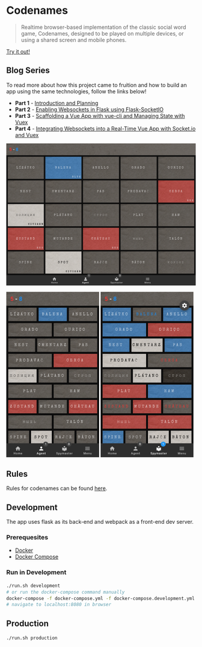 # Codenames

> Realtime browser-based implementation of the classic social word game, Codenames, designed to be played on multiple devices, or using a shared screen and mobile phones.

[Try it out!](https://codenames.tv)

## Blog Series

To read more about how this project came to fruition and how to build an app using the same technologies, follow the links below!

* __Part 1__ - [Introduction and Planning](https://medium.com/hackervalleystudio/weekend-project-part-1-creating-a-real-time-web-based-application-using-flask-vue-and-socket-b71c73f37df7)
* __Part 2__ - [Enabling Websockets in Flask using Flask-SocketIO](https://medium.com/hackervalleystudio/weekend-project-part-2-turning-flask-into-a-real-time-websocket-server-using-flask-socketio-ab6b45f1d896)
* __Part 3__ - [Scaffolding a Vue App with vue-cli and Managing State with Vuex](https://medium.com/hackervalleystudio/weekend-project-part-3-centralizing-state-management-with-vuex-5f4387ebc144)
* __Part 4__ - [Integrating Websockets into a Real-Time Vue App with Socket.io and Vuex](https://medium.com/hackervalleystudio/weekend-project-part-4-integrating-websockets-into-a-real-time-vue-app-with-socket-io-and-vuex-e358e04f477c)

<p>
  <img src="screenshots/player-full.png" alt="Large Player View">
</p>
<p>
  <img src="screenshots/player-mobile.png" alt="Player - mobile" width="49%">
  <img src="screenshots/spymaster-mobile.png" alt="Spymaster - mobile" width="49%">
</p>

## Rules

Rules for codenames can be found [here](https://en.wikipedia.org/wiki/Codenames_(board_game)#Rules).

## Development

The app uses flask as its back-end and webpack as a front-end dev server.

### Prerequesites

* [Docker](https://www.docker.com/get-started)
* [Docker Compose](https://docs.docker.com/compose/install/)

### Run in Development

```bash
./run.sh development
# or run the docker-compose command manually
docker-compose -f docker-compose.yml -f docker-compose.development.yml up --build
# navigate to localhost:8080 in browser
```

## Production

```bash
./run.sh production
```
